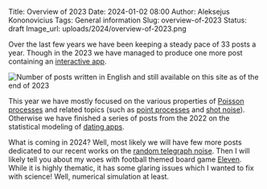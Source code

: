 Title: Overview of 2023
Date: 2024-01-02 08:00
Author: Aleksejus Kononovicius
Tags: General information
Slug: overview-of-2023
Status: draft
Image_url: uploads/2024/overview-of-2023.png

Over the last few years we have been keeping a steady pace of 33 posts a
year. Though in the 2023 we have managed to produce one more post containing
an [interactive app](/tag/interactive-models/).

![Number of posts written in English and still available on this site as of
the end of 2023]({static}/uploads/2024/overview-of-2023.png "The number of
posts written in English and still available on this iteration of Physics of
Risk (as of the end of 2023). The wide bars represent total number of posts
for each year since 2010, while the narrower bars represent a number of
posts containing an interactive app.")

This year we have mostly focused on the various properties of [Poisson
processes](/tag/poisson-process/) and related topics (such as [point
processes](/tag/point-process/) and [shot noise](/tag/shot-noise)).
Otherwise we have finished a series of posts from the 2022 on the
statistical modeling of [dating apps](/tag/dating-apps-series/).

What is coming in 2024? Well, most likely we will have few more posts
dedicated to our recent works on the [random telegraph
noise](/tag/random-telegraph-noise/). Then I will likely tell you about my
woes with football themed board game
[Eleven](https://boardgamegeek.com/boardgame/329716/eleven-football-manager-board-game).
While it is highly thematic, it has some glaring issues which I wanted to
fix with science! Well, numerical simulation at least.
